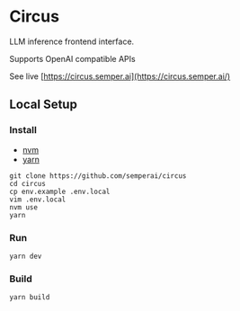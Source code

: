 # Circus

LLM inference frontend interface.

Supports OpenAI compatible APIs

See live [https://circus.semper.ai](https://circus.semper.ai/)

## Local Setup

### Install

* [nvm](https://github.com/nvm-sh/nvm)
* [yarn](https://yarnpkg.com/)

```
git clone https://github.com/semperai/circus
cd circus
cp env.example .env.local
vim .env.local
nvm use
yarn
```

### Run

```
yarn dev
```

### Build

```
yarn build
```
